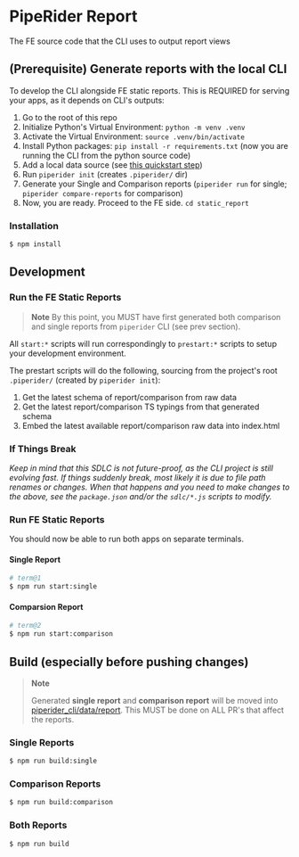 # PipeRider Report

The FE source code that the CLI uses to output report views

## (Prerequisite) Generate reports with the local CLI

To develop the CLI alongside FE static reports.
This is REQUIRED for serving your apps, as it depends on CLI's outputs:

1. Go to the root of this repo
1. Initialize Python's Virtual Environment: `python -m venv .venv`
1. Activate the Virtual Environment: `source .venv/bin/activate`
1. Install Python packages: `pip install -r requirements.txt` (now you are running the CLI from the python source code)
1. Add a local data source (see [this quickstart step](https://docs.piperider.io/quick-start#prepare-sqlite-database))
1. Run `piperider init` (creates `.piperider/` dir)
1. Generate your Single and Comparison reports (`piperider run` for single; `piperider compare-reports` for comparison)
1. Now, you are ready. Proceed to the FE side. `cd static_report`

### Installation

```sh
$ npm install
```

## Development

### Run the FE Static Reports

> **Note**
> By this point, you MUST have first generated both comparison and single reports from `piperider` CLI (see prev section).

All `start:*` scripts will run correspondingly to `prestart:*` scripts to setup your development environment.

The prestart scripts will do the following, sourcing from the project's root `.piperider/` (created by `piperider init`):

1. Get the latest schema of report/comparison from raw data
1. Get the latest report/comparison TS typings from that generated schema
1. Embed the latest available report/comparison raw data into index.html

### If Things Break

_Keep in mind that this SDLC is not future-proof, as the CLI project is still evolving fast. If things suddenly break, most likely it is due to file path renames or changes. When that happens and you need to make changes to the above, see the `package.json` and/or the `sdlc/*.js` scripts to modify._

### Run FE Static Reports

You should now be able to run both apps on separate terminals.

#### Single Report

```sh
# term@1
$ npm run start:single
```

#### Comparsion Report

```sh
# term@2
$ npm run start:comparison
```

## Build (especially before pushing changes)

> **Note**
>
> Generated **single report** and **comparison report** will be moved into [piperider_cli/data/report](https://github.com/InfuseAI/piperider/tree/main/piperider_cli/data/report).
> This MUST be done on ALL PR's that affect the reports.

### Single Reports

```sh
$ npm run build:single
```

### Comparison Reports

```sh
$ npm run build:comparison
```

### Both Reports

```sh
$ npm run build
```
